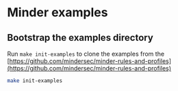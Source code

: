 # Minder examples

## Bootstrap the examples directory

Run `make init-examples` to clone the examples from the [https://github.com/mindersec/minder-rules-and-profiles](https://github.com/mindersec/minder-rules-and-profiles)
```bash
make init-examples
```
